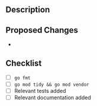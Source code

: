 ## Description


## Proposed Changes

- 

## Checklist

- [ ] `go fmt`
- [ ] `go mod tidy && go mod vendor`
- [ ] Relevant tests added
- [ ] Relevant documentation added
